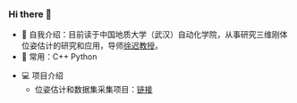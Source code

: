 ### Hi there 👋
<!-- ![](https://github-readme-stats.vercel.app/api?username=mayandev) -->
- 🏢 自我介绍：目前读于中国地质大学（武汉）自动化学院，从事研究三维刚体位姿估计的研究和应用，导师[徐迟教授](http://grzy.cug.edu.cn/xuchi/zh_CN/index.htm)。
- 🚀 常用：C++ Python
<!--   ![Python](https://img.shields.io/badge/-Python-8fcfd1?style=plastic&logo=Python) -->
- 💻 项目介绍
  + 位姿估计和数据集采集项目：[链接](https://github.com/yaomy533/pose_estimation)
<!--
**vtasStu/vtasStu** is a ✨ _special_ ✨ repository because its `README.md` (this file) appears on your GitHub profile.
Here are some ideas to get you started:
- 🔭 I’m currently working on ...
- 🌱 I’m currently learning ...
- 👯 I’m looking to collaborate on ...
- 🤔 I’m looking for help with ...
- 💬 Ask me about ...
- 📫 How to reach me: ...
- 😄 Pronouns: ...
- ⚡ Fun fact: ...
-->
